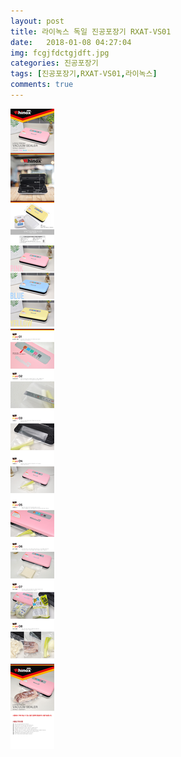```yaml
---
layout: post
title: 라이녹스 독일 진공포장기 RXAT-VS01
date:   2018-01-08 04:27:04
img: fcgjfdctgjdft.jpg
categories: 진공포장기
tags: [진공포장기,RXAT-VS01,라이녹스]
comments: true
---
```



<img class="image" src="/images/438568456734.jpg" alt="라이녹스 독일 진공포장기 RXAT-VS01"/>
